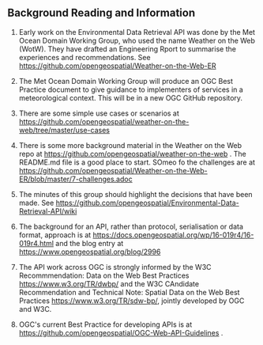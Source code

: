 ## Background Reading and Information ##

1. Early work on the Environmental Data Retrieval API was done by the Met Ocean Domain Working Group, who used the name Weather on the Web (WotW). They have drafted an Engineering Rport to summarise the experiences and recommendations. See https://github.com/opengeospatial/Weather-on-the-Web-ER 

2. The Met Ocean Domain Working Group will produce an OGC Best Practice document to give guidance to implementers of services in a meteorological context. This will be in a new OGC GitHub repository.

3. There are some simple use cases or scenarios at https://github.com/opengeospatial/weather-on-the-web/tree/master/use-cases 

4. There is some more background material in the Weather on the Web repo at https://github.com/opengeospatial/weather-on-the-web . The README.md file is a good place to start. SOmeo fo the challenges are at https://github.com/opengeospatial/Weather-on-the-Web-ER/blob/master/7-challenges.adoc

5. The minutes of this group should highlight the decisions that have been made. See https://github.com/opengeospatial/Environmental-Data-Retrieval-API/wiki 

6. The background for an API, rather than protocol, serialisation or data format, approach is at https://docs.opengeospatial.org/wp/16-019r4/16-019r4.html and the blog entry at https://www.opengeospatial.org/blog/2996 

7. The API work across OGC is strongly informed by the W3C Recommmendation: Data on the Web Best Practices https://www.w3.org/TR/dwbp/ and the W3C CAndidate Recommendation and Technical Note: Spatial Data on the Web Best Practices https://www.w3.org/TR/sdw-bp/, jointly developed by OGC and W3C.

8. OGC's current Best Practice for developing APIs is at https://github.com/opengeospatial/OGC-Web-API-Guidelines .
